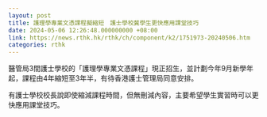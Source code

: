 ```yaml
---
layout: post
title: 護理學專業文憑課程擬縮短　護士學校冀學生更快應用課堂技巧
date: 2024-05-06 12:26:48.000000000 +08:00
link: https://news.rthk.hk/rthk/ch/component/k2/1751973-20240506.htm
categories: rthk
---
```


醫管局3間護士學校的「護理學專業文憑課程」現正招生，並計劃今年9月新學年起，課程由4年縮短至3年半，有待香港護士管理局同意安排。

有護士學校校長說即使縮減課程時間，但無刪減內容，主要希望學生實習時可以更快應用課堂技巧。
